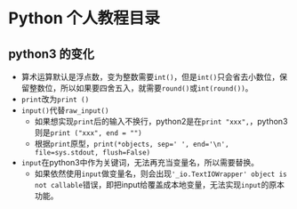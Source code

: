 # Python 个人教程目录

## python3 的变化
 
- 算术运算默认是浮点数，变为整数需要`int()`，但是`int()`只会省去小数位，保留整数位，所以如果要四舍五入，就需要`round()`或`int(round())`。
- `print`改为`print ()`
- `input()`代替`raw_input()`
   - 如果想实现`print`后的输入不换行，python2是在`print "xxx",`，python3则是`print ("xxx", end = "")`
   - 根据`print`原型，`print(*objects, sep=' ', end='\n', file=sys.stdout, flush=False)`
- `input`在python3中作为关键词，无法再充当变量名，所以需要替换。
   - 如果依然使用`input`做变量名，则会出现`'_io.TextIOWrapper' object is not callable`错误，即把input给覆盖成本地变量，无法实现`input`的原本功能。


